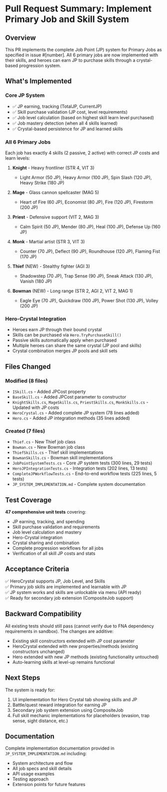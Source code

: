 # Pull Request Summary: Implement Primary Job and Skill System

## Overview
This PR implements the complete Job Point (JP) system for Primary Jobs as specified in issue #[number]. All 6 primary jobs are now implemented with their skills, and heroes can earn JP to purchase skills through a crystal-based progression system.

## What's Implemented

### Core JP System
- ✅ JP earning, tracking (TotalJP, CurrentJP)
- ✅ Skill purchase validation (JP cost, level requirements)
- ✅ Job level calculation (based on highest skill learn level purchased)
- ✅ Job mastery detection (when all 4 skills learned)
- ✅ Crystal-based persistence for JP and learned skills

### All 6 Primary Jobs
Each job has exactly 4 skills (2 passive, 2 active) with correct JP costs and learn levels:

1. **Knight** - Heavy frontliner (STR 4, VIT 3)
   - Light Armor (50 JP), Heavy Armor (100 JP), Spin Slash (120 JP), Heavy Strike (180 JP)

2. **Mage** - Glass cannon spellcaster (MAG 5)
   - Heart of Fire (60 JP), Economist (80 JP), Fire (120 JP), Firestorm (200 JP)

3. **Priest** - Defensive support (VIT 2, MAG 3)
   - Calm Spirit (50 JP), Mender (80 JP), Heal (100 JP), Defense Up (160 JP)

4. **Monk** - Martial artist (STR 3, VIT 3)
   - Counter (70 JP), Deflect (90 JP), Roundhouse (120 JP), Flaming Fist (170 JP)

5. **Thief** (NEW) - Stealthy fighter (AGI 3)
   - Shadowstep (70 JP), Trap Sense (90 JP), Sneak Attack (130 JP), Vanish (180 JP)

6. **Bowman** (NEW) - Long range (STR 2, AGI 2, VIT 2, MAG 1)
   - Eagle Eye (70 JP), Quickdraw (100 JP), Power Shot (130 JP), Volley (200 JP)

### Hero-Crystal Integration
- Heroes earn JP through their bound crystal
- Skills can be purchased via `Hero.TryPurchaseSkill()`
- Passive skills automatically apply when purchased
- Multiple heroes can share the same crystal (JP pool and skills)
- Crystal combination merges JP pools and skill sets

## Files Changed

### Modified (8 files)
- `ISkill.cs` - Added JPCost property
- `BaseSkill.cs` - Added JPCost parameter to constructor
- `KnightSkills.cs`, `MageSkills.cs`, `PriestSkills.cs`, `MonkSkills.cs` - Updated with JP costs
- `HeroCrystal.cs` - Added complete JP system (78 lines added)
- `Hero.cs` - Added JP integration methods (35 lines added)

### Created (7 files)
- `Thief.cs` - New Thief job class
- `Bowman.cs` - New Bowman job class  
- `ThiefSkills.cs` - Thief skill implementations
- `BowmanSkills.cs` - Bowman skill implementations
- `JobPointSystemTests.cs` - Core JP system tests (300 lines, 29 tests)
- `HeroJPIntegrationTests.cs` - Integration tests (202 lines, 13 tests)
- `CompleteJPWorkflowTests.cs` - End-to-end workflow tests (225 lines, 5 tests)
- `JP_SYSTEM_IMPLEMENTATION.md` - Complete system documentation

## Test Coverage
**47 comprehensive unit tests** covering:
- JP earning, tracking, and spending
- Skill purchase validation and requirements
- Job level calculation and mastery
- Hero-Crystal integration
- Crystal sharing and combination
- Complete progression workflows for all jobs
- Verification of all skill JP costs and stats

## Acceptance Criteria
✅ HeroCrystal supports JP, Job Level, and Skills  
✅ Primary job skills are implemented and learnable with JP  
✅ JP system works and skills are unlockable via menu (API ready)  
✅ Ready for secondary job extension (CompositeJob support)

## Backward Compatibility
All existing tests should still pass (cannot verify due to FNA dependency requirements in sandbox). The changes are additive:
- Existing skill constructors extended with JP cost parameter
- HeroCrystal extended with new properties/methods (existing constructors unchanged)
- Hero extended with new JP methods (existing functionality untouched)
- Auto-learning skills at level-up remains functional

## Next Steps
The system is ready for:
1. UI implementation for Hero Crystal tab showing skills and JP
2. Battle/quest reward integration for earning JP
3. Secondary job system extension using CompositeJob
4. Full skill mechanic implementations for placeholders (evasion, trap sense, sight distance, etc.)

## Documentation
Complete implementation documentation provided in `JP_SYSTEM_IMPLEMENTATION.md` including:
- System architecture and flow
- All job specs and skill details
- API usage examples
- Testing approach
- Extension points for future features
